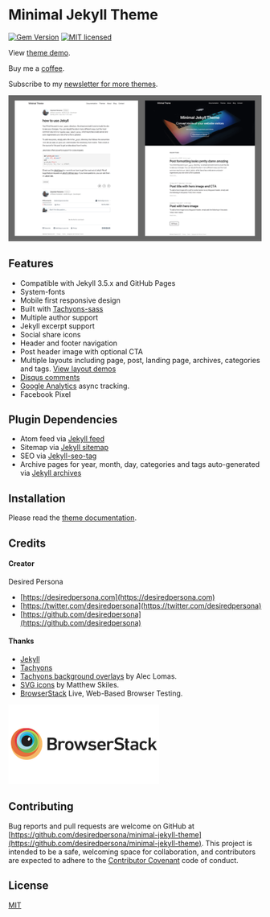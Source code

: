 # Minimal Jekyll Theme

[![Gem Version](https://badge.fury.io/rb/minimal-jekyll-theme.svg)](https://badge.fury.io/rb/minimal-jekyll-theme)
[![MIT licensed](https://img.shields.io/badge/license-MIT-blue.svg)](https://raw.githubusercontent.com/desiredpersona/minimal-jekyll-theme/master/LICENSE.txt)

View [theme demo](https://desiredpersona.github.io/minimal-jekyll-theme/).

Buy me a [coffee](https://paypal.me/desiredpersona/5/).

Subscribe to my [newsletter for more themes](https://desiredpersona.com/themes/).

![Minimal Jekyll Theme - homepage layout](/screenshot.png)

## Features

- Compatible with Jekyll 3.5.x and GitHub Pages
- System-fonts
- Mobile first responsive design
- Built with [Tachyons-sass](https://github.com/tachyons-css/tachyons-sass)
- Multiple author support
- Jekyll excerpt support
- Social share icons
- Header and footer navigation
- Post header image with optional CTA
- Multiple layouts including page, post, landing page, archives, categories and tags. [View layout demos](https://desiredpersona.github.io/minimal-jekyll-theme/docs/)
- [Disqus comments](https://disqus.com/)
- [Google Analytics](https://www.google.com/analytics/) async tracking.
- Facebook Pixel

## Plugin Dependencies

- Atom feed via [Jekyll feed](https://github.com/jekyll/jekyll-feed)
- Sitemap via [Jekyll sitemap](https://github.com/jekyll/jekyll-sitemap)
- SEO via [Jekyll-seo-tag](https://github.com/jekyll/jekyll-seo-tag)
- Archive pages for year, month, day, categories and tags auto-generated via [Jekyll archives](https://github.com/jekyll/jekyll-archives)

## Installation

Please read the [theme documentation](https://desiredpersona.github.io/minimal-jekyll-theme/docs/).


## Credits

#### Creator

Desired Persona

- [https://desiredpersona.com](https://desiredpersona.com)
- [https://twitter.com/desiredpersona](https://twitter.com/desiredpersona)
- [https://github.com/desiredpersona](https://github.com/desiredpersona)

#### Thanks

- [Jekyll](http://jekyllrb.com)
- [Tachyons](http://tachyons.io)
- [Tachyons background overlays](https://github.com/lowmess/tachyons-background-overlays) by Alec Lomas.
- [SVG icons](https://dribbble.com/shots/1925069-Lynny-Icon-Set-Free) by Matthew Skiles.
- [BrowserStack](https://www.browserstack.com) Live, Web-Based Browser Testing.

[![browserstack.com](/browserstack-logo.png)](https://www.browserstack.com)

## Contributing

Bug reports and pull requests are welcome on GitHub at [https://github.com/desiredpersona/minimal-jekyll-theme](https://github.com/desiredpersona/minimal-jekyll-theme). This project is intended to be a safe, welcoming space for collaboration, and contributors are expected to adhere to the [Contributor Covenant](http://contributor-covenant.org) code of conduct.

## License

[MIT](https://github.com/desiredpersona/minimal-jekyll-theme/blob/master/LICENSE.md)



